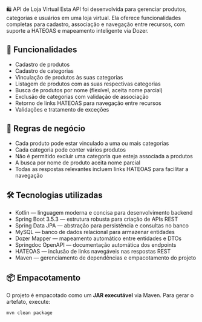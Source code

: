 🛍️ API de Loja Virtual
Esta API foi desenvolvida para gerenciar produtos, categorias e usuários em uma loja virtual. Ela oferece funcionalidades completas para cadastro, associação e navegação entre recursos, com suporte a HATEOAS e mapeamento inteligente via Dozer.

## 📌 Funcionalidades

- Cadastro de produtos
- Cadastro de categorias
- Vinculação de produtos às suas categorias
- Listagem de produtos com as suas respectivas categorias
- Busca de produtos por nome (flexível, aceita nome parcial)
- Exclusão de categorias com validação de associação
- Retorno de links HATEOAS para navegação entre recursos
- Validações e tratamento de exceções

## 🧠 Regras de negócio

- Cada produto pode estar vinculado a uma ou mais categorias
- Cada categoria pode conter vários produtos
- Não é permitido excluir uma categoria que esteja associada a produtos
- A busca por nome de produto aceita nome parcial
- Todas as respostas relevantes incluem links HATEOAS para facilitar a navegação

## 🛠️ Tecnologias utilizadas

- Kotlin — linguagem moderna e concisa para desenvolvimento backend
- Spring Boot 3.5.3 — estrutura robusta para criação de APIs REST
- Spring Data JPA — abstração para persistência e consultas no banco
- MySQL — banco de dados relacional para armazenar entidades
- Dozer Mapper — mapeamento automático entre entidades e DTOs
- Springdoc OpenAPI — documentação automática dos endpoints
- HATEOAS — inclusão de links navegáveis nas respostas REST
- Maven — gerenciamento de dependências e empacotamento do projeto

## 📦 Empacotamento

O projeto é empacotado como um **JAR executável** via Maven. Para gerar o artefato, execute:

```bash
mvn clean package
